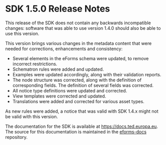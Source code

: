 # SDK 1.5.0 Release Notes

This release of the SDK does not contain any backwards incompatible changes: software that was able to use version 1.4.0 should also be able to use this version.

This version brings various changes in the metadata content that were needed for corrections, enhancements and consistency:

* Several elements in the eForms schema were updated, to remove incorrect restrictions.
* Schematron rules were added and updated.
* Examples were updated accordingly, along with their validation reports.
* The node structure was corrected, along with the definition of corresponding fields. The definition of several fields was corrected.
* All notice type definitions were updated and corrected.
* View templates were corrected and updated.
* Translations were added and corrected for various asset types.

As new rules were added, a notice that was valid with SDK 1.4.x might not be valid with this version.

The documentation for the SDK is available at <https://docs.ted.europa.eu>. The source for this documentation is maintained in the [eforms-docs](https://github.com/OP-TED/eforms-docs) repository.
